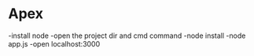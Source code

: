 # Apex

-install node
-open the project dir and cmd command
-node install
-node app.js
-open localhost:3000
